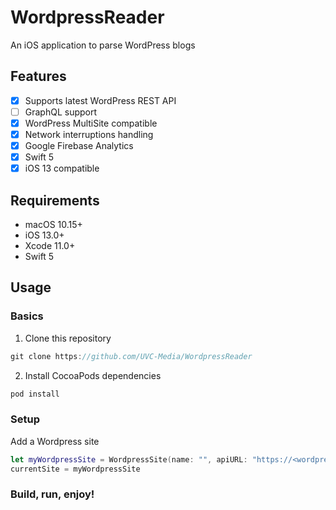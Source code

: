 # WordpressReader
An iOS application to parse WordPress blogs

## Features
- [X] Supports latest WordPress REST API
- [ ] GraphQL support
- [X] WordPress MultiSite compatible
- [x] Network interruptions handling
- [X] Google Firebase Analytics
- [x] Swift 5
- [X] iOS 13 compatible

## Requirements
- macOS 10.15+
- iOS 13.0+
- Xcode 11.0+
- Swift 5

## Usage

### Basics

1. Clone this repository

```swift
git clone https://github.com/UVC-Media/WordpressReader
```

2. Install CocoaPods dependencies

```swift
pod install
```


### Setup

Add a Wordpress site
```swift
let myWordpressSite = WordpressSite(name: "", apiURL: "https://<wordpress url>.com/wp-json/wp/v2", logoURL: "https://<logo url>.com/logo.png", apiType: .rest)
currentSite = myWordpressSite
```

### Build, run, enjoy!
